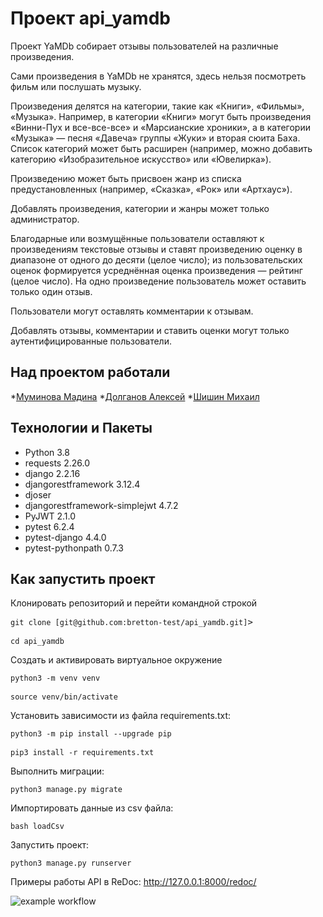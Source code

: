 # Проект api_yamdb
Проект YaMDb собирает отзывы пользователей на различные произведения.

Сами произведения в YaMDb не хранятся, здесь нельзя посмотреть фильм или послушать музыку.

Произведения делятся на категории, такие как «Книги», «Фильмы», «Музыка». Например, в категории «Книги» могут быть произведения «Винни-Пух и все-все-все» и «Марсианские хроники», а в категории «Музыка» — песня «Давеча» группы «Жуки» и вторая сюита Баха. Список категорий может быть расширен (например, можно добавить категорию «Изобразительное искусство» или «Ювелирка»). 

Произведению может быть присвоен жанр из списка предустановленных (например, «Сказка», «Рок» или «Артхаус»). 

Добавлять произведения, категории и жанры может только администратор.

Благодарные или возмущённые пользователи оставляют к произведениям текстовые отзывы и ставят произведению оценку в диапазоне от одного до десяти (целое число); из пользовательских оценок формируется усреднённая оценка произведения — рейтинг (целое число). На одно произведение пользователь может оставить только один отзыв.

Пользователи могут оставлять комментарии к отзывам.

Добавлять отзывы, комментарии и ставить оценки могут только аутентифицированные пользователи.

## Над проектом работали
*[Муминова Мадина](https://github.com/madina-zvezda/)
*[Долганов Алексей](https://github.com/bretton-test)
*[Шишин Михаил](https://github.com/ShishinMikhail)

## Технологии и Пакеты
* Python 3.8
* requests 2.26.0
* django 2.2.16
* djangorestframework 3.12.4
* djoser
* djangorestframework-simplejwt 4.7.2
* PyJWT 2.1.0
* pytest 6.2.4
* pytest-django 4.4.0
* pytest-pythonpath 0.7.3

## Как запустить проект

Клонировать репозиторий и перейти командной строкой 
<pre><code>git clone [git@github.com:bretton-test/api_yamdb.git]</code>>

<code>cd api_yamdb</code></pre>

Создать и активировать виртуальное окружение

<pre><code>python3 -m venv venv</code>

<code>source venv/bin/activate</code></pre>

Установить зависимости из файла requirements.txt:

<pre><code>python3 -m pip install --upgrade pip</code>

<code>pip3 install -r requirements.txt</code></pre>

Выполнить миграции:

<pre><code>python3 manage.py migrate</code></pre>

Импортировать данные из csv файла:

<pre><code>bash loadCsv</code></pre>

Запустить проект:

<pre><code>python3 manage.py runserver</code></pre>

Примеры работы API в ReDoc: http://127.0.0.1:8000/redoc/

![example workflow](https://github.com/bretton-test/yamdb_final/actions/workflows/yamdb_workflow.yml/badge.svg?event=push)
